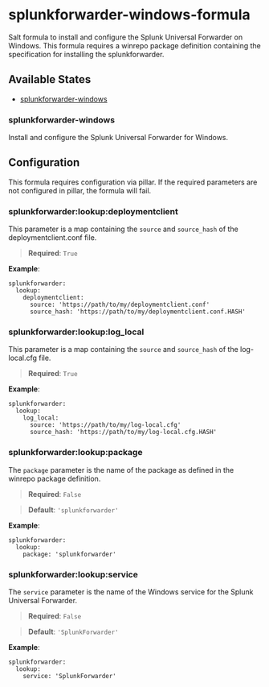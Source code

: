 # splunkforwarder-windows-formula
Salt formula to install and configure the Splunk Universal Forwarder on
Windows. This formula requires a winrepo package definition containing the
specification for installing the splunkforwarder.


## Available States

- [splunkforwarder-windows](#splunkforwarder-windows)


### splunkforwarder-windows

Install and configure the Splunk Universal Forwarder for Windows.

## Configuration

This formula requires configuration via pillar. If the required parameters are
not configured in pillar, the formula will fail.

### splunkforwarder:lookup:deploymentclient

This parameter is a map containing the `source` and `source_hash` of the
deploymentclient.conf file.

>**Required**: `True`

**Example**:

```
splunkforwarder:
  lookup:
    deploymentclient:
      source: 'https://path/to/my/deploymentclient.conf'
      source_hash: 'https://path/to/my/deploymentclient.conf.HASH'
```

### splunkforwarder:lookup:log_local

This parameter is a map containing the `source` and `source_hash` of the
log-local.cfg file.

>**Required**: `True`

**Example**:

```
splunkforwarder:
  lookup:
    log_local:
      source: 'https://path/to/my/log-local.cfg'
      source_hash: 'https://path/to/my/log-local.cfg.HASH'
```

### splunkforwarder:lookup:package

The `package` parameter is the name of the package as defined in the winrepo
package definition.

>**Required**: `False`

>**Default**: `'splunkforwarder'`

**Example**:

```
splunkforwarder:
  lookup:
    package: 'splunkforwarder'
```

### splunkforwarder:lookup:service

The `service` parameter is the name of the Windows service for the Splunk
Universal Forwarder.

>**Required**: `False`

>**Default**: `'SplunkForwarder'`

**Example**:

```
splunkforwarder:
  lookup:
    service: 'SplunkForwarder'
```
